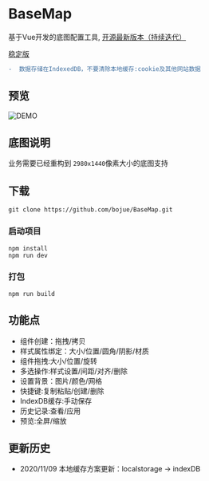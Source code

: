 # BaseMap

基于Vue开发的底图配置工具, [开源最新版本（持续迭代）](https://bojue.github.io/BaseMap)

[稳定版](https://h5-editor.github.io/baseMap/)

```diff
-  数据存储在IndexedDB，不要清除本地缓存:cookie及其他网站数据 
```

## 预览

![DEMO](https://github.com/bojue/BaseMap/blob/master/src/assets/demo.png)

## 底图说明

业务需要已经重构到 `2980x1440`像素大小的底图支持

## 下载
```
git clone https://github.com/bojue/BaseMap.git
```

### 启动项目
```
npm install
npm run dev 
```

### 打包
```
npm run build
```

## 功能点

- 组件创建：拖拽/拷贝
- 样式属性绑定：大小/位置/圆角/阴影/材质
- 组件拖拽:大小/位置/旋转
- 多选操作:样式设置/间距/对齐/删除
- 设置背景：图片/颜色/网格
- 快捷键:复制粘贴/创建/删除
- IndexDB缓存:手动保存
- 历史记录:查看/应用
- 预览:全屏/缩放

## 更新历史

- 2020/11/09 本地缓存方案更新：localstorage -> indexDB

